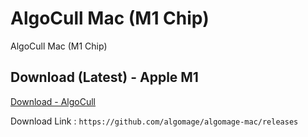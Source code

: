 # AlgoCull Mac (M1 Chip)
AlgoCull Mac (M1 Chip)

## Download (Latest) - Apple M1
[Download - AlgoCull](https://github.com/algomage/algomage-mac/releases "Download (Latest) - Apple M1")

Download Link : `https://github.com/algomage/algomage-mac/releases` 
